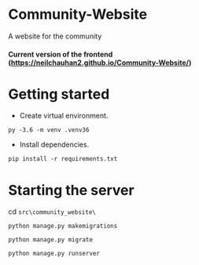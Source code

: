 # Community-Website

A website for the community

#### Current version of the frontend (https://neilchauhan2.github.io/Community-Website/)

# Getting started

* Create virtual environment.

`py -3.6 -m venv .venv36`

* Install dependencies.

`pip install -r requirements.txt`

# Starting the server
cd `src\community_website\`

`python manage.py makemigrations`

`python manage.py migrate`

`python manage.py runserver`


